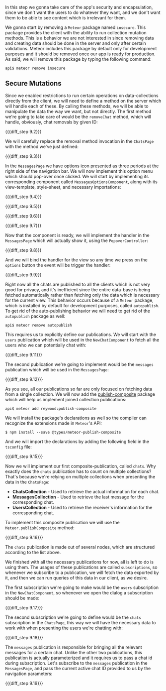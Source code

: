 In this step we gonna take care of the app's security and encapsulation, since we don't want the users to do whatever they want, and we don't want them to be able to see content which is irrelevant for them.

We gonna start by removing a `Meteor` package named `insecure`. This package provides the client with the ability to run collection mutation methods. This is a behavior we are not interested in since removing data and creating data should be done in the server and only after certain validations. Meteor includes this package by default only for development purposes and it should be removed once our app is ready for production. As said, we will remove this package by typing the following command:

    api$ meteor remove insecure

## Secure Mutations

Since we enabled restrictions to run certain operations on data-collections directly from the client, we will need to define a method on the server which will handle each of these. By calling these methods, we will be able to manipulate the data the way we want, but not directly. The first method we're going to take care of would be the `removeChat` method, which will handle, obviously, chat removals by given ID:

{{{diff_step 9.2}}}

We will carefully replace the removal method invocation in the `ChatsPage` with the method we've just defined:

{{{diff_step 9.3}}}

In the `MessagesPage` we have options icon presented as three periods at the right side of the navigation bar. We will now implement this option menu which should pop-over once clicked. We will start by implementing its corresponding component called `MessagesOptionsComponent`, along with its view-template, style-sheet, and necessary importations:

{{{diff_step 9.4}}}

{{{diff_step 9.5}}}

{{{diff_step 9.6}}}

{{{diff_step 9.7}}}

Now that the component is ready, we will implement the handler in the `MessagesPage` which will actually show it, using the `PopoverController`:

{{{diff_step 9.8}}}

And we will bind the handler for the view so any time we press on the `options` button the event will be trigger the handler:

{{{diff_step 9.9}}}

Right now all the chats are published to all the clients which is not very good for privacy, and it's inefficient since the entire data-base is being fetched automatically rather than fetching only the data which is necessary for the current view. This behavior occurs because of a `Meteor` package, which is installed by default for development purposes, called `autopublish`. To get rid of the auto-publishing behavior we will need to get rid of the `autopublish` package as well:

    api$ meteor remove autopublish

This requires us to explicitly define our publications. We will start with the `users` publication which will be used in the `NewChatComponent` to fetch all the users who we can potentially chat with:

{{{diff_step 9.11}}}

The second publication we're going to implement would be the `messages` publication which will be used in the `MessagesPage`:

{{{diff_step 9.12}}}

As you see, all our publications so far are only focused on fetching data from a single collection. We will now add the [publish-composite](https://atmospherejs.com/reywood/publish-composite) package which will help us implement joined collection publications:

    api$ meteor add reywood:publish-composite

We will install the package's declarations as well so the compiler can recognize the extensions made in `Meteor`'s API:

    $ npm install --save @types/meteor-publish-composite

And we will import the declarations by adding the following field in the `tsconfig` file:

{{{diff_step 9.15}}}

Now we will implement our first composite-publication, called `chats`. Why exactly does the `chats` publication has to count on multiple collections? That's because we're relying on multiple collections when presenting the data in the `ChatsPage`:

- **ChatsCollection** - Used to retrieve the actual information for each chat.
- **MessagesCollection** - Used to retrieve the last message for the corresponding chat.
- **UsersCollection** - Used to retrieve the receiver's information for the corresponding chat.

To implement this composite publication we will use the `Meteor.publishComposite` method:

{{{diff_step 9.16}}}

The `chats` publication is made out of several nodes, which are structured according to the list above.

We finished with all the necessary publications for now, all is left to do is using them. The usages of these publications are called `subscriptions`, so whenever we subscribe to a publication, we will fetch the data exported by it, and then we can run queries of this data in our client, as we desire.

The first subscription we're going to make would be the `users` subscription in the `NewChatComponent`, so whenever we open the dialog a subscription should be made:

{{{diff_step 9.17}}}

The second subscription we're going to define would be the `chats` subscription in the `ChatsPage`, this way we will have the necessary data to work with when presenting the users we're chatting with:

{{{diff_step 9.18}}}

The `messages` publication is responsible for bringing all the relevant messages for a certain chat. Unlike the other two publications, this publication is actually parameterized and it requires us to pass a chat id during subscription. Let's subscribe to the `messages` publication in the `MessagesPage`, and pass the current active chat ID provided to us by the navigation parameters:

{{{diff_step 9.19}}}
